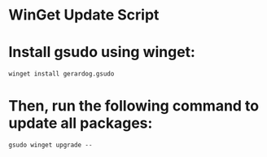 # WinGet Update Script

# Install gsudo using winget:

`winget install gerardog.gsudo`
# Then, run the following command to update all packages:

`gsudo winget upgrade --`



